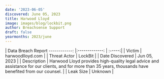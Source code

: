 ```yaml
---
date: '2023-06-05'
discovered: June 05, 2023
title: Harwood Lloyd
image: images/blog/lockbit.png
author: Breachsense Support
draft: false
yearmonths: 2023/june
---
```



| Data Breach Report
------------:     |:-------------:    | :-----:|
| Victim      | harwoodlloyd.com      | 
| Threat Actor      |  LockBit     | 
| Date Discovered      | Jun 05, 2023      | 
| Description      | Harwood Lloyd provides high-quality legal advice and assistance for our clients, and for more than 35 years, thousands have benefited from our counsel.      | 
| Leak Size      | Unknown      | 

